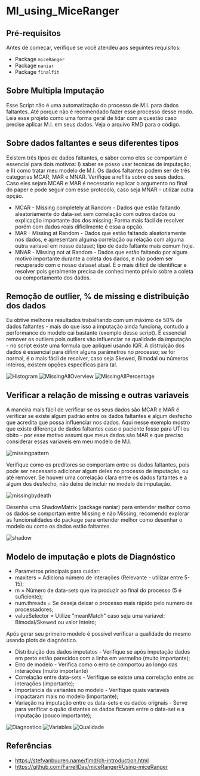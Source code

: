 # MI_using_MiceRanger

## Pré-requisitos

Antes de começar, verifique se você atendeu aos seguintes requisitos:
* Package `miceRanger`
* Package `naniar`
* Package `finalfit`

## Sobre Multipla Imputação

Esse Script não é uma automatização do processo de M.I. para dados faltantes. Até porque não é recomendado fazer esse processo desse modo. Leia esse projeto como uma forma geral de lidar com a questão caso precise aplicar M.I. em seus dados. Veja o arquivo RMD para o código.

## Sobre dados faltantes e seus diferentes tipos
Existem três tipos de dados faltantes, e saber como eles se comportam é essencial para dois motivos: I) saber se posso usar tecnicas de imputação; e II) como tratar meu modelo de M.I. Os dados faltantes podem ser de três categorias MCAR, MAR e MNAR. Verifique a reflita sobre os seus dados. Caso eles sejam MCAR e MAR é necessario explicar o argumento no final do paper e pode seguir com esse protocolo, caso seja MNAR - utilizar outra opção.

* MCAR - Missing completely at Random - Dados que estão faltando aleatoriamente do data-set sem correlação com outros dados ou explicação importante dos dos missing; Forma mais fácil de resolver porém com dados reais dificilmente é essa a opção.
* MAR - Missing at Random - Dados que estão faltando aleatoriamente nos dados, e apresentam alguma correlação ou relação com alguma outra variavel em nosso dataset; tipo de dado faltante mais comum hoje. 
* MNAR - Missing not at Random - Dados que estão faltando por algum motivo importante durante a coleta dos dados, e não podem ser recuperado com o nosso dataset atual. É o mais dificil de identificar e resolver pois geralmente precisa de conhecimento prévio sobre a coleta ou comportamento dos dados.

## Remoção de outlier, % de missing e distribuição dos dados
Eu obtive melhores resultados trabalhando com um máximo de 50% de dados faltantes - mais do que isso a imputação ainda funciona, contudo a performance do modelo cai bastante (exemplo desse script). É essencial remover os outliers pois outliers vão influenciar na qualidade da imputação - no script existe uma formula que apliquei usando IQR. A distruição dos dados é essencial para difinir alguns parâmetros no processo; se for normal, é o mais fácil de resolver, caso seja Skewed, Bimodal ou números inteiros, existem opções especificas para tal.

![Histogram](images/hist.png)
![MissingAllOverview](images/missing_all_overview.png)
![MissingAllPercentage](images/missing_all_percentages.png)


## Verificar a relação de missing e outras variaveis
A maneira mais fácil de verificar se os seus dados são MCAR e MAR é verificar se existe algum padrão entre os dados faltantes e algum desfecho que acredita que possa influenciar nos dados. Aqui nesse exemplo mostro que existe diferença de dados faltantes caso o paciente fosse para UTI ou óbito - por esse motivo assumi que meus dados são MAR e que preciso considerar essas variaveis em meu modelo de M.I.

![missingpattern](images/Relations_overview.png)

Verifique como os preditores se comportam entre os dados faltantes, pois pode ser necessario adicionar algum deles no processo de imputação, ou até remover. Se houver uma correlação clara entre os dados faltantes e a algum dos desfecho, não deixe de incluir no modelo de imputação.

![missingbydeath](images/missing_by_death.png)

Desenha uma ShadowMatrix (package naniar) para entender melhor como os dados se comportam entre Missing e não Missing, recomendo explorar as funcionalidades do package para entender melhor como desenhar o modelo ou como os dados estão faltantes.

![shadow](images/shadow.png)

## Modelo de imputação e plots de Diagnóstico 

* Parametros principais para cuidar:
* maxiters = Adiciona número de interações (Relevante - utilizar entre 5-15);
* m = Número de data-sets que ira produzir ao final do processo (5 é suficiente);
* num.threads = Se deseja deixar o processo mais rápido pelo numero de processadores;
* valueSelector = Utilize "meanMatch" caso seja uma variavel: Bimodal/Skewed ou valor Inteiro;

Após gerar seu primeiro modelo é possivel verificar a qualidade do mesmo usando plots de diagnóstico.

* Distribuição dos dados imputatos - Verifique se após imputação dados em preto estão parecidos com a linha em vermelho (muito importante);
* Erro de modelo - Verifica como o erro se comportou ao longo das interações (muito importante)
* Correlação entre data-sets - Verifique se existe uma correlação entre as interações (importante);
* Importancia da variantes no modelo - Verifique quais variaveis impactaram mais no modelo (importante);
* Variação na imputação entre os data-sets e os dados orignais - Serve para verificar o quão distantes os dados ficaram entre o data-set e a imputação (pouco importante);

![Diagnostico](images/Distrib_plot.png)
![Variables](images/varibles_imp.png)
![Qualidade](images/model_plot.png)

## Referências

* https://stefvanbuuren.name/fimd/ch-introduction.html
* https://github.com/FarrellDay/miceRanger#Using-miceRanger
